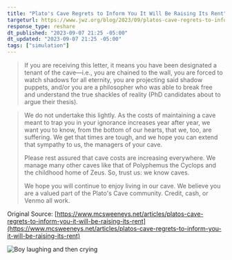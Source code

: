 ```yaml
---
title: "Plato's Cave Regrets to Inform You It Will Be Raising Its Rent"
targeturl: https://www.jwz.org/blog/2023/09/platos-cave-regrets-to-inform-you-it-will-be-raising-its-rent/ 
response_type: reshare
dt_published: "2023-09-07 21:25 -05:00"
dt_updated: "2023-09-07 21:25 -05:00"
tags: ["simulation"]
---
```


> If you are receiving this letter, it means you have been designated a tenant of the cave—i.e., you are chained to the wall, you are forced to watch shadows for all eternity, you are projecting said shadow puppets, and/or you are a philosopher who was able to break free and understand the true shackles of reality (PhD candidates about to argue their thesis).

> We do not undertake this lightly. As the costs of maintaining a cave meant to trap you in your ignorance increases year after year, we want you to know, from the bottom of our hearts, that we, too, are suffering. We get that times are tough, and we hope you can extend that sympathy to us, the managers of your cave.
> 
> Please rest assured that cave costs are increasing everywhere. We manage many other caves like that of Polyphemus the Cyclops and the childhood home of Zeus. So, trust us: we know caves.
> 
> We hope you will continue to enjoy living in our cave. We believe you are a valued part of the Plato's Cave community. Credit, cash, or Venmo all work. 

Original Source: [https://www.mcsweeneys.net/articles/platos-cave-regrets-to-inform-you-it-will-be-raising-its-rent](https://www.mcsweeneys.net/articles/platos-cave-regrets-to-inform-you-it-will-be-raising-its-rent)

![Boy laughing and then crying](https://media.giphy.com/media/zHd8x7Pik0Ftm/giphy.gif)
